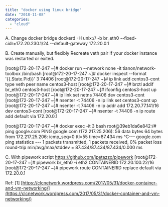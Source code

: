 ```yaml
---
title: "docker using linux bridge"
date: "2018-11-08"
categories: 
  - "cloud"
---
```


A. Change docker bridge dockerd -H unix:// -b br\_eth0 --fixed-cidr=172.20.230.1/24 --default-gateway 172.20.0.1

B. Create manually, but flexibly Recreate veth pair if your docker instance was restarted or exited.

\[root@172-20-17-247 ~\]# docker run --network none -it tianon/network-toolbox /bin/bash \[root@172-20-17-247 ~\]# docker inspect --format '{{.State.Pid}}' 3 74406 \[root@172-20-17-247 ~\]# ip link add centos3-cont type veth peer name centos3-host \[root@172-20-17-247 ~\]# brctl addif br\_eth0 centos3-host \[root@172-20-17-247 ~\]# ifconfig centos3-host up \[root@172-20-17-247 ~\]# ip link set netns 74406 dev centos3-cont \[root@172-20-17-247 ~\]# nsenter -t 74406 -n ip link set centos3-cont up \[root@172-20-17-247 ~\]# nsenter -t 74406 -n ip addr add 172.20.77.141/16 dev centos3-cont \[root@172-20-17-247 ~\]# nsenter -t 74406 -n ip route add default via 172.20.0.1

\[root@172-20-17-247 ~\]# docker exec -it 3 bash root@39eb1da6e842:/# ping google.com PING google.com (172.217.25.206): 56 data bytes 64 bytes from 172.217.25.206: icmp\_seq=0 ttl=55 time=87.434 ms ^C--- google.com ping statistics --- 1 packets transmitted, 1 packets received, 0% packet loss round-trip min/avg/max/stddev = 87.434/87.434/87.434/0.000 ms

C. With pipework script https://github.com/jpetazzo/pipework \[root@172-20-17-247 ~\]# pipework br\_eth0 -i eth2 CONTAINERID 172.20.100.22/16 \[root@172-20-17-247 ~\]# pipework route CONTAINERID replace default via 172.20.0.1

Ref: \[1\] [https://clcnetwork.wordpress.com/2017/05/31/docker-container-and-vm-networking/](https://clcnetwork.wordpress.com/2017/05/31/docker-container-and-vm-networking/)
